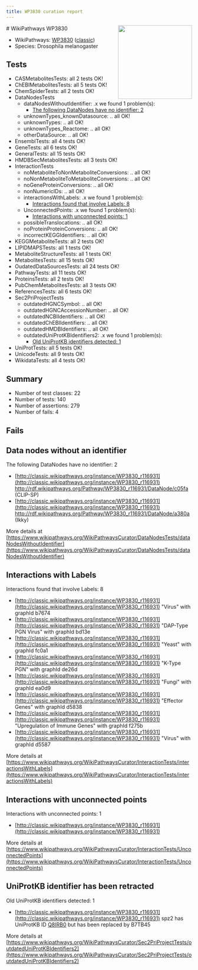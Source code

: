 ```yaml
---
title: WP3830 curation report
---
```


<img style="float: right; width: 200px" src="https://upload.wikimedia.org/wikipedia/commons/thumb/8/83/Wplogo_with_text_500.png/640px-Wplogo_with_text_500.png" />
# WikiPathways WP3830

* WikiPathways: [WP3830](https://wikipathways.org/pathways/WP3830) ([classic](https://classic.wikipathways.org/instance/WP3830))
* Species: Drosophila melanogaster
## Tests
* CASMetabolitesTests: all 2 tests OK!
* ChEBIMetabolitesTests: all 5 tests OK!
* ChemSpiderTests: all 2 tests OK!
* DataNodesTests
    * dataNodesWithoutIdentifier: .x we found 1 problem(s):
        * [The following DataNodes have no identifier: 2](#d2d32fa1)
    * unknownTypes_knownDatasource: .. all OK!
    * unknownTypes: .. all OK!
    * unknownTypes_Reactome: .. all OK!
    * otherDataSource: .. all OK!
* EnsemblTests: all 4 tests OK!
* GeneTests: all 6 tests OK!
* GeneralTests: all 15 tests OK!
* HMDBSecMetabolitesTests: all 3 tests OK!
* InteractionTests
    * noMetaboliteToNonMetaboliteConversions: .. all OK!
    * noNonMetaboliteToMetaboliteConversions: .. all OK!
    * noGeneProteinConversions: .. all OK!
    * nonNumericIDs: .. all OK!
    * interactionsWithLabels: .x we found 1 problem(s):
        * [Interactions found that involve Labels: 8](#630d267f)
    * UnconnectedPoints: .x we found 1 problem(s):
        * [Interactions with unconnected points: 1](#35a61ad9)
    * possibleTranslocations: .. all OK!
    * noProteinProteinConversions: .. all OK!
    * incorrectKEGGIdentifiers: .. all OK!
* KEGGMetaboliteTests: all 2 tests OK!
* LIPIDMAPSTests: all 1 tests OK!
* MetaboliteStructureTests: all 1 tests OK!
* MetabolitesTests: all 15 tests OK!
* OudatedDataSourcesTests: all 24 tests OK!
* PathwayTests: all 11 tests OK!
* ProteinsTests: all 2 tests OK!
* PubChemMetabolitesTests: all 3 tests OK!
* ReferencesTests: all 6 tests OK!
* Sec2PriProjectTests
    * outdatedHGNCSymbol: .. all OK!
    * outdatedHGNCAccessionNumber: .. all OK!
    * outdatedNCBIIdentifiers: .. all OK!
    * outdatedChEBIIdentifiers: .. all OK!
    * outdatedHMDBIdentifiers: .. all OK!
    * outdatedUniProtKBIdentifiers2: .x we found 1 problem(s):
        * [Old UniProtKB identifiers detected: 1](#8da302c8)
* UniProtTests: all 5 tests OK!
* UnicodeTests: all 9 tests OK!
* WikidataTests: all 4 tests OK!


## Summary

* Number of test classes: 22
* Number of tests: 140
* Number of assertions: 279
* Number of fails: 4

## Fails

<a name="d2d32fa1" />

## Data nodes without an identifier

The following DataNodes have no identifier: 2

* [http://classic.wikipathways.org/instance/WP3830_r116931](http://classic.wikipathways.org/instance/WP3830_r116931) http://rdf.wikipathways.org/Pathway/WP3830_r116931/DataNode/c05fa (CLIP-SP)
* [http://classic.wikipathways.org/instance/WP3830_r116931](http://classic.wikipathways.org/instance/WP3830_r116931) http://rdf.wikipathways.org/Pathway/WP3830_r116931/DataNode/a380a (Ikky)


More details at [https://www.wikipathways.org/WikiPathwaysCurator/DataNodesTests/dataNodesWithoutIdentifier](https://www.wikipathways.org/WikiPathwaysCurator/DataNodesTests/dataNodesWithoutIdentifier)

<a name="630d267f" />

## Interactions with Labels

Interactions found that involve Labels: 8

* [http://classic.wikipathways.org/instance/WP3830_r116931](http://classic.wikipathways.org/instance/WP3830_r116931) "Virus" with graphId b7674
* [http://classic.wikipathways.org/instance/WP3830_r116931](http://classic.wikipathways.org/instance/WP3830_r116931) "DAP-Type PGN Virus" with graphId bd13e
* [http://classic.wikipathways.org/instance/WP3830_r116931](http://classic.wikipathways.org/instance/WP3830_r116931) "Yeast" with graphId fc0a1
* [http://classic.wikipathways.org/instance/WP3830_r116931](http://classic.wikipathways.org/instance/WP3830_r116931) "K-Type PGN" with graphId de26d
* [http://classic.wikipathways.org/instance/WP3830_r116931](http://classic.wikipathways.org/instance/WP3830_r116931) "Fungi" with graphId ea0d9
* [http://classic.wikipathways.org/instance/WP3830_r116931](http://classic.wikipathways.org/instance/WP3830_r116931) "Effector Genes" with graphId d5838
* [http://classic.wikipathways.org/instance/WP3830_r116931](http://classic.wikipathways.org/instance/WP3830_r116931) "Upregulation of Immune Genes" with graphId f275b
* [http://classic.wikipathways.org/instance/WP3830_r116931](http://classic.wikipathways.org/instance/WP3830_r116931) "Virus" with graphId d5587


More details at [https://www.wikipathways.org/WikiPathwaysCurator/InteractionTests/interactionsWithLabels](https://www.wikipathways.org/WikiPathwaysCurator/InteractionTests/interactionsWithLabels)

<a name="35a61ad9" />

## Interactions with unconnected points

Interactions with unconnected points: 1

* [http://classic.wikipathways.org/instance/WP3830_r116931](http://classic.wikipathways.org/instance/WP3830_r116931)


More details at [https://www.wikipathways.org/WikiPathwaysCurator/InteractionTests/UnconnectedPoints](https://www.wikipathways.org/WikiPathwaysCurator/InteractionTests/UnconnectedPoints)

<a name="8da302c8" />

## UniProtKB identifier has been retracted

Old UniProtKB identifiers detected: 1

* [http://classic.wikipathways.org/instance/WP3830_r116931](http://classic.wikipathways.org/instance/WP3830_r116931) spz2 has UniProtKB ID [Q8IRB0](https://bioregistry.io/Q8IRB0) but has been replaced by B7TB45


More details at [https://www.wikipathways.org/WikiPathwaysCurator/Sec2PriProjectTests/outdatedUniProtKBIdentifiers2](https://www.wikipathways.org/WikiPathwaysCurator/Sec2PriProjectTests/outdatedUniProtKBIdentifiers2)

